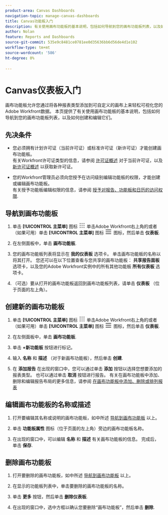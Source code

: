 ```yaml
---
product-area: Canvas Dashboards
navigation-topic: manage-canvas-dashboards
title: Canvas功能板入门
description: 有关使用画布功能板的基本说明，包括如何导航到您的画布功能板列表，以及如何创建和编辑它们。
author: Nolan
feature: Reports and Dashboards
source-git-commit: 535e9c8481ce0781ee0d35636bb6d56de4d1e102
workflow-type: tm+mt
source-wordcount: '586'
ht-degree: 0%

---
```


# Canvas仪表板入门

画布功能板允许您通过将各种报表类型添加到可自定义的画布上来轻松可视化您的Adobe Workfront数据。 本页提供了有关使用画布功能板的基本说明，包括如何导航到您的画布功能板列表，以及如何创建和编辑它们。

## 先决条件

* 您必须拥有计划许可证（当前许可证）或标准许可证（新许可证）才能创建画布功能板。\
  有关Workfront许可证类型的信息，请参阅 [许可证概述](/help/quicksilver/administration-and-setup/add-users/access-levels-and-object-permissions/wf-licenses.md) 对于当前许可证，以及 [新许可证概述](/help/quicksilver/administration-and-setup/add-users/how-access-levels-work/licenses-overview.md) 以获取新许可证。

* 您的Workfront管理员必须向您授予在访问级别编辑功能板的权限，才能创建或编辑画布功能板。\
  有关授予功能板编辑权限的信息，请参阅 [授予对报告、功能板和日历的访问权限](/help/quicksilver/administration-and-setup/add-users/configure-and-grant-access/grant-access-reports-dashboards-calendars.md).

## 导航到画布功能板

1. 单击 **[!UICONTROL 主菜单]** 图标 ![主菜单](/help/_includes/assets/main-menu-icon.png) 单击Adobe Workfront右上角的或者（如果可用）单击 **[!UICONTROL 主菜单]** 图标 ![主菜单](/help/_includes/assets/main-menu-icon-left-nav.png) 图标，然后单击 **仪表板**.

1. 在左侧面板中，单击 **画布功能板**.

1. 您的画布功能板列表将显示在 **我的仪表板** 选项卡。 单击画布功能板的名称以将其打开。 您还可以在以下位置查看与您共享的画布功能板： **共享报告面板** 选项卡，以及您的Adobe Workfront实例中的所有其他功能板 **所有仪表板** 选项卡。

1. （可选）要从打开的画布功能板返回到画布功能板列表，请单击 **仪表板** （位于页面的左上角）。

## 创建新的画布功能板

1. 单击 **[!UICONTROL 主菜单]** 图标 ![主菜单](/help/_includes/assets/main-menu-icon.png) 单击Adobe Workfront右上角的或者（如果可用）单击 **[!UICONTROL 主菜单]** 图标 ![主菜单](/help/_includes/assets/main-menu-icon-left-nav.png) 图标，然后单击 **仪表板**.

1. 在左侧面板中，单击 **画布功能板**.

1. 单击 **+新功能板** 按钮进行标记。

1. 输入 **名称** 和 **描述** （对于新画布功能板），然后单击 **创建**.

1. 在 **添加报告** 在出现的窗口中，您可以通过单击 **添加** 按钮以选择您想要添加的报表类型。 也可以通过单击 **取消** 按钮进行报告。 有关在画布功能板中添加、删除和编辑报告布局的更多信息，请参阅 [在画布功能板中添加、删除或排列报表](/help/quicksilver/reports-and-dashboards/canvas-dashboards/manage-canvas-dashboards/add-remove-arrange-reports.md)

## 编辑画布功能板的名称或描述

1. 打开要编辑其名称或说明的画布功能板，如中所述 [导航到画布功能板](#navigate-to-a-canvas-dashboard) 以上。

1. 单击 **功能板属性** 图标（位于页面的左上角）旁边的画布功能板名称。

1. 在出现的窗口中，可以编辑 **名称** 和 **描述** 有关画布功能板的信息。 完成后，单击 **保存**.

## 删除画布功能板

1. 打开要删除的画布功能板，如中所述 [导航到画布功能板](#navigate-to-a-canvas-dashboard) 以上。

1. 在显示的功能板列表中，单击要删除的画布功能板的名称。

1. 单击 **更多** 按钮，然后单击 **删除仪表板**.

1. 在出现的窗口中，选中方框以确认您要删除“画布功能板”，然后单击 **删除**.
